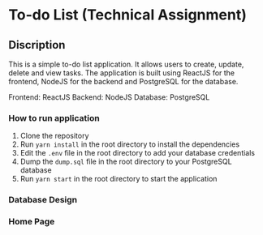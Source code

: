 # To-do List (Technical Assignment)

## Discription
This is a simple to-do list application. It allows users to create, update, delete and view tasks. The application is built using ReactJS for the frontend, NodeJS for the backend and PostgreSQL for the database.

Frontend: ReactJS
Backend: NodeJS
Database: PostgreSQL

### How to run application

1. Clone the repository
2. Run `yarn install` in the root directory to install the dependencies
3. Edit the `.env` file in the root directory to add your database credentials
4. Dump the `dump.sql` file in the root directory to your PostgreSQL database
5. Run `yarn start` in the root directory to start the application

### Database Design


### Home Page



